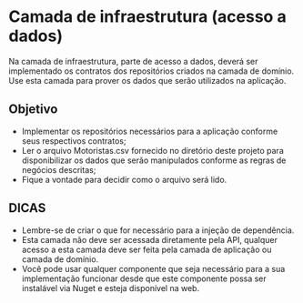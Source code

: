 # Camada de infraestrutura (acesso a dados)

Na camada de infraestrutura, parte de acesso a dados, deverá ser implementado os contratos dos repositórios criados na camada de domínio. Use esta camada para prover os dados que serão
utilizados na aplicação.

## Objetivo

- Implementar os repositórios necessários para a aplicação conforme seus respectivos contratos;
- Ler o arquivo Motoristas.csv fornecido no diretório deste projeto para disponibilizar os dados que serão manipulados conforme as regras de negócios descritas;
- Fique a vontade para decidir como o arquivo será lido.

## DICAS

- Lembre-se de criar o que for necessário para a injeção de dependência.
- Esta camada não deve ser acessada diretamente pela API, qualquer acesso a esta camada deve ser feita pela camada de aplicação ou camada de domínio.
- Você pode usar qualquer componente que seja necessário para a sua implementação funcionar desde que este componente possa ser instalável via Nuget e esteja disponível na web.



